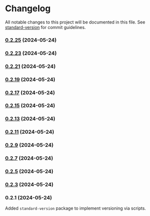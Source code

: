 # Changelog

All notable changes to this project will be documented in this file. See [standard-version](https://github.com/conventional-changelog/standard-version) for commit guidelines.

### [0.2.25](///compare/v0.2.23...v0.2.25) (2024-05-24)

### [0.2.23](///compare/v0.2.21...v0.2.23) (2024-05-24)

### [0.2.21](///compare/v0.2.19...v0.2.21) (2024-05-24)

### [0.2.19](///compare/v0.2.17...v0.2.19) (2024-05-24)

### [0.2.17](///compare/v0.2.15...v0.2.17) (2024-05-24)

### [0.2.15](///compare/v0.2.13...v0.2.15) (2024-05-24)

### [0.2.13](///compare/v0.2.11...v0.2.13) (2024-05-24)

### [0.2.11](///compare/v0.2.9...v0.2.11) (2024-05-24)

### [0.2.9](///compare/v0.2.7...v0.2.9) (2024-05-24)

### [0.2.7](///compare/v0.2.5...v0.2.7) (2024-05-24)

### [0.2.5](///compare/v0.2.3...v0.2.5) (2024-05-24)

### [0.2.3](///compare/v0.2.1...v0.2.3) (2024-05-24)

### 0.2.1 (2024-05-24)

Added `standard-version` package to implement versioning via scripts.
